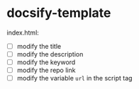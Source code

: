 # docsify-template

index.html:

- [ ] modify the title
- [ ] modify the description
- [ ] modify the keyword
- [ ] modify the repo link
- [ ] modify the variable `url` in the script tag
